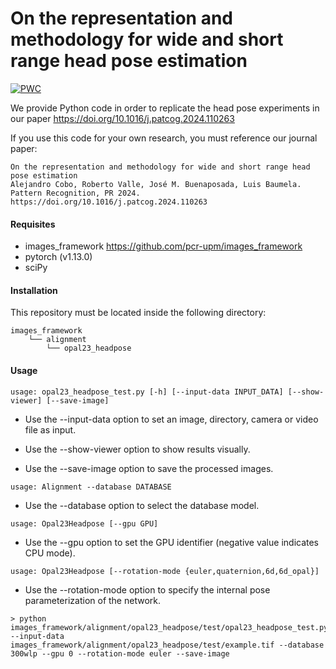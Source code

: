 # On the representation and methodology for wide and short range head pose estimation

[![PWC](https://img.shields.io/endpoint.svg?url=https://paperswithcode.com/badge/on-the-representation-and-methodology-for-1/head-pose-estimation-on-aflw2000)](https://paperswithcode.com/sota/head-pose-estimation-on-aflw2000?p=on-the-representation-and-methodology-for-1)

We provide Python code in order to replicate the head pose experiments in our paper https://doi.org/10.1016/j.patcog.2024.110263

If you use this code for your own research, you must reference our journal paper:

```
On the representation and methodology for wide and short range head pose estimation
Alejandro Cobo, Roberto Valle, José M. Buenaposada, Luis Baumela.
Pattern Recognition, PR 2024.
https://doi.org/10.1016/j.patcog.2024.110263
```

#### Requisites
- images_framework https://github.com/pcr-upm/images_framework
- pytorch (v1.13.0)
- sciPy

#### Installation
This repository must be located inside the following directory:
```
images_framework
    └── alignment
        └── opal23_headpose
```
#### Usage
```
usage: opal23_headpose_test.py [-h] [--input-data INPUT_DATA] [--show-viewer] [--save-image]
```

* Use the --input-data option to set an image, directory, camera or video file as input.

* Use the --show-viewer option to show results visually.

* Use the --save-image option to save the processed images.
```
usage: Alignment --database DATABASE
```

* Use the --database option to select the database model.
```
usage: Opal23Headpose [--gpu GPU]
```

* Use the --gpu option to set the GPU identifier (negative value indicates CPU mode).

```
usage: Opal23Headpose [--rotation-mode {euler,quaternion,6d,6d_opal}]
```

* Use the --rotation-mode option to specify the internal pose parameterization of the network.
```
> python images_framework/alignment/opal23_headpose/test/opal23_headpose_test.py --input-data images_framework/alignment/opal23_headpose/test/example.tif --database 300wlp --gpu 0 --rotation-mode euler --save-image
```
